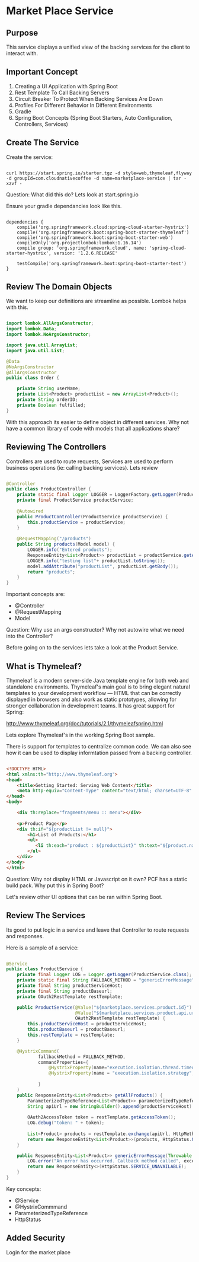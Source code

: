# Market Place Service

## Purpose

This service displays a unified view of the backing services for the client to interact with.

## Important Concept

1. Creating a UI Application with Spring Boot
2. Rest Template To Call Backing Servers
3. Circuit Breaker To Protect When Backing Services Are Down
4. Profiles For Different Behavior In Different Environments
5. Gradle
6. Spring Boot Concepts (Spring Boot Starters, Auto Configuration, Controllers, Services)

## Create The Service

Create the service:

```shell

curl https://start.spring.io/starter.tgz -d style=web,thymeleaf,flyway -d groupId=com.cloudnativecoffee -d name=marketplace-service | tar -xzvf -

```
Question: What did this do? Lets look at start.spring.io

Ensure your gradle dependancies look like this.

```shell

dependencies {
	compile('org.springframework.cloud:spring-cloud-starter-hystrix')
	compile('org.springframework.boot:spring-boot-starter-thymeleaf')
	compile('org.springframework.boot:spring-boot-starter-web')
	compileOnly('org.projectlombok:lombok:1.16.14')
	compile group: 'org.springframework.cloud', name: 'spring-cloud-starter-hystrix', version: '1.2.6.RELEASE'

	testCompile('org.springframework.boot:spring-boot-starter-test')
}

```

## Review The Domain Objects

We want to keep our definitions are streamline as possible. Lombok helps with this.

```java

import lombok.AllArgsConstructor;
import lombok.Data;
import lombok.NoArgsConstructor;

import java.util.ArrayList;
import java.util.List;

@Data
@NoArgsConstructor
@AllArgsConstructor
public class Order {

    private String userName;
    private List<Product> productList = new ArrayList<Product>();
    private String orderID;
    private Boolean fulfilled;
}

```

With this approach its easier to define object in different services. Why not have a common library of code with models that all applications share?

## Reviewing The Controllers

Controllers are used to route requests, Services are used to perform business operations (ie: calling backing services). Lets review

```java

@Controller
public class ProductController {
	private static final Logger LOGGER = LoggerFactory.getLogger(ProductController.class);
	private final ProductService productService;
	
	@Autowired
	public ProductController(ProductService productService) {
		this.productService = productService;
	}
	
	@RequestMapping("/products")
	public String products(Model model) {
		LOGGER.info("Entered products");
		ResponseEntity<List<Product>> productList = productService.getAllProducts();
		LOGGER.info("testing list"+ productList.toString());
		model.addAttribute("productList", productList.getBody());
		return "products";
	}
}

```
Important concepts are:

- @Controller
- @RequestMapping
- Model

Question: Why use an args constructor? Why not autowire what we need into the Controller?

Before going on to the services lets take a look at the Product Service.

## What is Thymeleaf?

Thymeleaf is a modern server-side Java template engine for both web and standalone environments. Thymeleaf's main goal is to bring elegant natural templates to your development workflow — HTML that can be correctly displayed in browsers and also work as static prototypes, allowing for stronger collaboration in development teams. It has great support for Spring:

http://www.thymeleaf.org/doc/tutorials/2.1/thymeleafspring.html

Lets explore Thymeleaf's in the working Spring Boot sample.

There is support for templates to centralize common code. We can also see how it can be used to display informtation passed from a backing controller.

```html

<!DOCTYPE HTML>
<html xmlns:th="http://www.thymeleaf.org">
<head>
    <title>Getting Started: Serving Web Content</title>
    <meta http-equiv="Content-Type" content="text/html; charset=UTF-8" />
</head>
<body>

	<div th:replace="fragments/menu :: menu"></div>
	
    <p>Product Page</p>
  	<div th:if="${productList != null}">
	    <h1>List of Products:</h1>
	    <ul>
	       <li th:each="product : ${productList}" th:text="${product.name}">test-product</li>
	    </ul>
	</div>
</body>
</html>

```

Question: Why not display HTML or Javascript on it own? PCF has a static build pack. Why put this in Spring Boot?

Let's review other UI options that can be ran within Spring Boot.

## Review The Services

Its good to put logic in a service and leave that Controller to route requests and responses.

Here is a sample of a service:

```java

@Service
public class ProductService {
	private final Logger LOG = Logger.getLogger(ProductService.class);
	private static final String FALLBACK_METHOD = "genericErrorMessage";
	private final String productServiceHost;
	private final String productBaseurl;
	private OAuth2RestTemplate restTemplate;

	public ProductService(@Value("${marketplace.services.product.id}") String productServiceHost,
						  @Value("${marketplace.services.product.api.url}") String productBaseurl,
						  OAuth2RestTemplate restTemplate) {
		this.productServiceHost = productServiceHost;
		this.productBaseurl = productBaseurl;
		this.restTemplate = restTemplate;
	}

	@HystrixCommand(
			fallbackMethod = FALLBACK_METHOD,
			commandProperties={
				@HystrixProperty(name="execution.isolation.thread.timeoutInMilliseconds", value="2000"),
				@HystrixProperty(name = "execution.isolation.strategy", value = "SEMAPHORE")
				
			}
	)
	public ResponseEntity<List<Product>> getAllProducts() {
		ParameterizedTypeReference<List<Product>> parameterizedTypeReference = new ParameterizedTypeReference<List<Product>>() {};
		String apiUrl = new StringBuilder().append(productServiceHost).append(productBaseurl).toString();
		
		OAuth2AccessToken token = restTemplate.getAccessToken();
		LOG.debug("token: " + token);
		
		List<Product> products = restTemplate.exchange(apiUrl, HttpMethod.GET, null, parameterizedTypeReference).getBody();
		return new ResponseEntity<List<Product>>(products, HttpStatus.OK);
	}

	public ResponseEntity<List<Product>> genericErrorMessage(Throwable exception) {
		LOG.error("An error has occurred. Callback method called", exception);
		return new ResponseEntity<>(HttpStatus.SERVICE_UNAVAILABLE);
	}
}

```
Key concepts:
- @Service
- @HystrixCommmand
- ParameterizedTypeReference
- HttpStatus

## Added Security

Login for the market place



